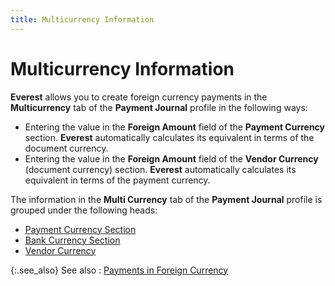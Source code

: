 ```yaml
---
title: Multicurrency Information
---
```


# Multicurrency  Information


**Everest** allows you to create  foreign currency payments in the **Multicurrency**  tab of the **Payment Journal** profile  in the following ways:

- Entering the  value in the **Foreign Amount** field  of the **Payment Currency** section.  **Everest** automatically calculates  its equivalent in terms of the document currency.
- Entering the  value in the **Foreign Amount** field  of the **Vendor Currency** (document  currency) section. **Everest** automatically  calculates its equivalent in terms of the payment currency.



The information in the **Multi Currency**  tab of the **Payment Journal** profile  is grouped under the following heads:

- [Payment  Currency Section]({{site.acc_baseurl}}/vendor-payments-and-refunds/payment-jrnl-dtls/multicurrency-details/payment_currency_section.html)
- [Bank  Currency Section]({{site.acc_baseurl}}/vendor-payments-and-refunds/payment-jrnl-dtls/multicurrency-details/bank_currency_section.html)
- [Vendor  Currency]({{site.acc_baseurl}}/vendor-payments-and-refunds/payment-jrnl-dtls/multicurrency-details/vendor_currency_section.html)



{:.see_also}
See also
: [Payments  in Foreign Currency]({{site.acc_baseurl}}/vendor-payments-and-refunds/foreign-currency-payments/payments_in_foreign_currency.html)
